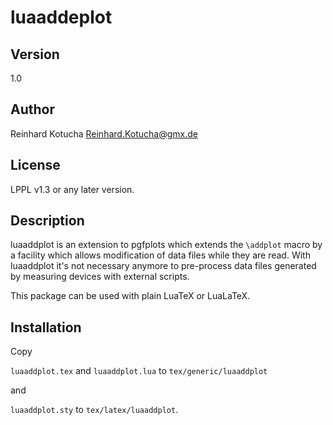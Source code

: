 luaaddeplot
===========

Version
-------
1.0

Author
------
Reinhard Kotucha <a href="mailto:Reinhard.Kotucha@gmx.de">Reinhard.Kotucha@gmx.de</a>

License
-------
LPPL v1.3 or any later version.

Description
-----------
luaaddplot is an extension to pgfplots which extends the `\addplot`
macro by a facility which allows modification of data files while they
are read.  With luaaddplot it's not necessary anymore to pre-process
data files generated by measuring devices with external scripts.

This package can be used with plain LuaTeX or LuaLaTeX.

Installation
------------
Copy

`luaaddplot.tex` and `luaaddplot.lua` to `tex/generic/luaaddplot`

and

`luaaddplot.sty` to `tex/latex/luaaddplot`.

